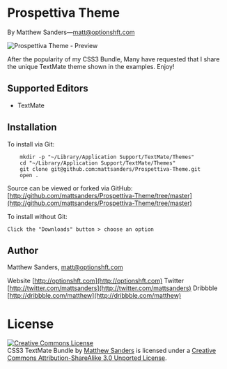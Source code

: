 # Prospettiva Theme

By Matthew Sanders—matt@optionshft.com

<img src="http://matthewnsara.com/images/prospettiva-theme-preview.png" alt="Prospettiva Theme - Preview" />

After the popularity of my CSS3 Bundle, Many have requested that I share the unique TextMate theme shown in the examples. Enjoy!

## Supported Editors

* TextMate

## Installation

To install via Git:

		mkdir -p "~/Library/Application Support/TextMate/Themes"
		cd "~/Library/Application Support/TextMate/Themes"
		git clone git@github.com:mattsanders/Prospettiva-Theme.git
		open .


Source can be viewed or forked via GitHub: [http://github.com/mattsanders/Prospettiva-Theme/tree/master](http://github.com/mattsanders/Prospettiva-Theme/tree/master)

To install without Git:

	Click the "Downloads" button > choose an option 


## Author

Matthew Sanders, matt@optionshft.com

Website [http://optionshft.com](http://optionshft.com) 
Twitter [http://twitter.com/mattsanders](http://twitter.com/mattsanders)
Dribbble [http://dribbble.com/matthew](http://dribbble.com/matthew)



License
=======

<a rel="license" href="http://creativecommons.org/licenses/by-sa/3.0/"><img alt="Creative Commons License" style="border-width:0" src="http://i.creativecommons.org/l/by-sa/3.0/80x15.png" /></a><br /><span xmlns:dct="http://purl.org/dc/terms/" href="http://purl.org/dc/dcmitype/Dataset" property="dct:title" rel="dct:type">CSS3 TextMate Bundle</span> by <a xmlns:cc="http://creativecommons.org/ns#" href="http://optionshft.com" property="cc:attributionName" rel="cc:attributionURL">Matthew Sanders</a> is licensed under a <a rel="license" href="http://creativecommons.org/licenses/by-sa/3.0/">Creative Commons Attribution-ShareAlike 3.0 Unported License</a>.
